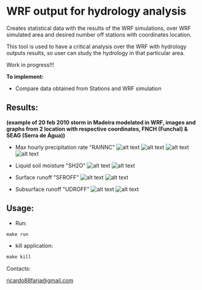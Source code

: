 # WRF output for hydrology analysis
Creates statistical data with the results of the WRF simulations, over WRF simulated area and desired number off stations with coordinates location.

This tool is used to have a critical analysis over the WRF with hydrology outputs results, so user can study the hydrology in that particular area.

Work in progress!!!

**To implement:**

* Compare data obtained from Stations and WRF simulation

## Results:
**(example of 20 feb 2010 storm in Madeira modelated in WRF, images and graphs from 2 location with respective coordinates, FNCH (Funchal) & SEAG (Serra de Água))**


* Max hourly precipitation rate "RAINNC"
![alt text](obs/variav_rainnc_2010-02-18.png)
![alt text](obs/variav_rainnc_2010-02-19.png)
![alt text](obs/variav_rainnc_2010-02-20.png)
![alt text](obs/coor_rainnc_2010-02-18.png)

* Liquid soil moisture "SH2O"
![alt text](obs/variav_sh2o_2010-02-20.png)
![alt text](obs/coor_sh2o_2010-02-18.png)

* Surface runoff "SFROFF"
![alt text](obs/variav_sfroff_2010-02-20.png)
![alt text](obs/coor_sfroff_2010-02-18.png)

* Subsurface runoff "UDROFF"
![alt text](obs/variav_udroff_2010-02-20.png)
![alt text](obs/coor_udroff_2010-02-18.png)

## Usage:

* Run:
```r
make run
```

* kill application:
```r
make kill
```

Contacts:

<ricardo88faria@gmail.com>
